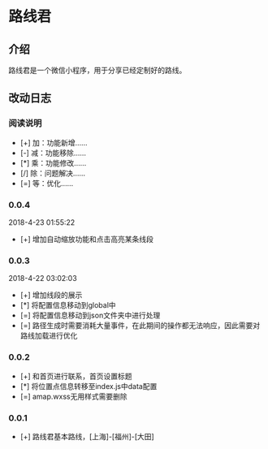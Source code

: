 # 路线君

## 介绍

路线君是一个微信小程序，用于分享已经定制好的路线。

## 改动日志

### 阅读说明
  - [+] 加：功能新增……
  - [-] 减：功能移除……
  - [*] 乘：功能修改……
  - [/] 除：问题解决……
  - [=] 等：优化……

### 0.0.4
2018-4-23 01:55:22
- [+] 增加自动缩放功能和点击高亮某条线段

### 0.0.3
2018-4-22 03:02:03
- [+] 增加线段的展示
- [*] 将配置信息移动到global中
- [=] 将配置信息移动到json文件夹中进行处理
- [=] 路径生成时需要消耗大量事件，在此期间的操作都无法响应，因此需要对路线加载进行优化


### 0.0.2
- [+] 和首页进行联系，首页设置标题
- [*] 将位置点信息转移至index.js中data配置
- [=] amap.wxss无用样式需要删除

### 0.0.1
- [+] 路线君基本路线，[上海]-[福州]-[大田]